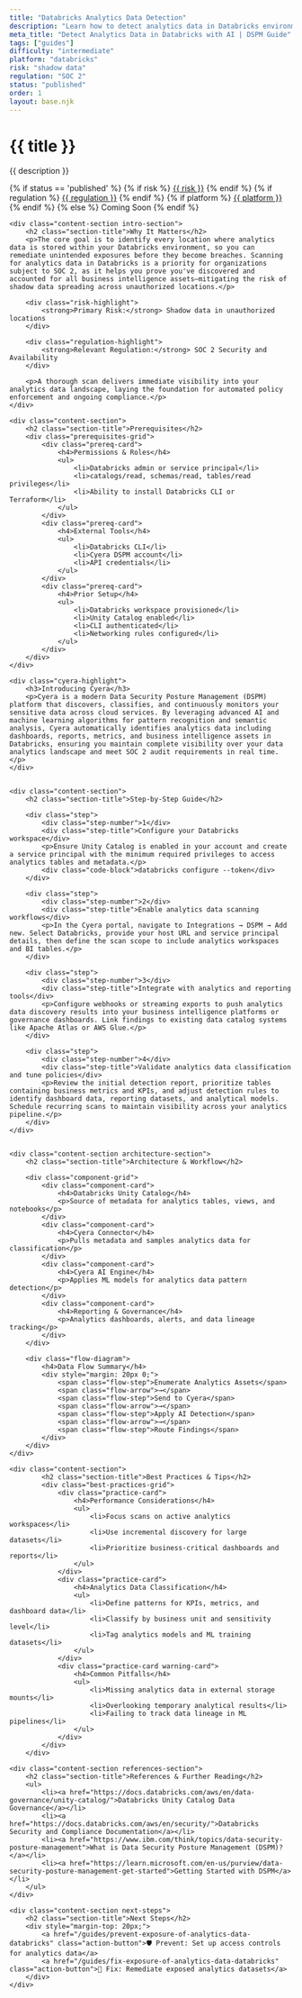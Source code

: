 ```yaml
---
title: "Databricks Analytics Data Detection"
description: "Learn how to detect analytics data in Databricks environments. Follow step-by-step guidance for SOC 2 compliance and data governance."
meta_title: "Detect Analytics Data in Databricks with AI | DSPM Guide"
tags: ["guides"]
difficulty: "intermediate"
platform: "databricks"
risk: "shadow data"
regulation: "SOC 2"
status: "published"
order: 1
layout: base.njk
---
```


<div class="container">
    <div class="header">
        <h1>{{ title }}</h1>
        <p>{{ description }}</p>
        <div class="guide-tags-container">
			<div class="guide-tags-wrapper">
		    {% if status == 'published' %}
		        {% if risk %}
		        <a href="/risk/{{ risk | downcase | replace: ' ', '-' }}/" class="guide-tag risk">{{ risk }}</a>
		        {% endif %}
		        {% if regulation %}
		        <a href="/regulation/{{ regulation | downcase | replace: ' ', '-' }}/" class="guide-tag regulation">{{ regulation }}</a>
		        {% endif %}
		        {% if platform %}
		        <a href="/platforms/{{ platform | downcase | replace: ' ', '-' }}/" class="guide-tag platform">{{ platform }}</a>
		        {% endif %}
		    {% else %}
		        <span class="guide-tag coming-soon">Coming Soon</span>
		    {% endif %}
		</div>
		</div>
    </div>

    <div class="content-section intro-section">
        <h2 class="section-title">Why It Matters</h2>
        <p>The core goal is to identify every location where analytics data is stored within your Databricks environment, so you can remediate unintended exposures before they become breaches. Scanning for analytics data in Databricks is a priority for organizations subject to SOC 2, as it helps you prove you've discovered and accounted for all business intelligence assets—mitigating the risk of shadow data spreading across unauthorized locations.</p>
        
        <div class="risk-highlight">
            <strong>Primary Risk:</strong> Shadow data in unauthorized locations
        </div>
        
        <div class="regulation-highlight">
            <strong>Relevant Regulation:</strong> SOC 2 Security and Availability
        </div>
        
        <p>A thorough scan delivers immediate visibility into your analytics data landscape, laying the foundation for automated policy enforcement and ongoing compliance.</p>
    </div>

    <div class="content-section">
        <h2 class="section-title">Prerequisites</h2>
        <div class="prerequisites-grid">
            <div class="prereq-card">
                <h4>Permissions & Roles</h4>
                <ul>
                    <li>Databricks admin or service principal</li>
                    <li>catalogs/read, schemas/read, tables/read privileges</li>
                    <li>Ability to install Databricks CLI or Terraform</li>
                </ul>
            </div>
            <div class="prereq-card">
                <h4>External Tools</h4>
                <ul>
                    <li>Databricks CLI</li>
                    <li>Cyera DSPM account</li>
                    <li>API credentials</li>
                </ul>
            </div>
            <div class="prereq-card">
                <h4>Prior Setup</h4>
                <ul>
                    <li>Databricks workspace provisioned</li>
                    <li>Unity Catalog enabled</li>
                    <li>CLI authenticated</li>
                    <li>Networking rules configured</li>
                </ul>
            </div>
        </div>
    </div>
	
    <div class="cyera-highlight">
        <h3>Introducing Cyera</h3>
        <p>Cyera is a modern Data Security Posture Management (DSPM) platform that discovers, classifies, and continuously monitors your sensitive data across cloud services. By leveraging advanced AI and machine learning algorithms for pattern recognition and semantic analysis, Cyera automatically identifies analytics data including dashboards, reports, metrics, and business intelligence assets in Databricks, ensuring you maintain complete visibility over your data analytics landscape and meet SOC 2 audit requirements in real time.</p>
    </div>
	

    <div class="content-section">
        <h2 class="section-title">Step-by-Step Guide</h2>
        
        <div class="step">
            <div class="step-number">1</div>
            <div class="step-title">Configure your Databricks workspace</div>
            <p>Ensure Unity Catalog is enabled in your account and create a service principal with the minimum required privileges to access analytics tables and metadata.</p>
            <div class="code-block">databricks configure --token</div>
        </div>

        <div class="step">
            <div class="step-number">2</div>
            <div class="step-title">Enable analytics data scanning workflows</div>
            <p>In the Cyera portal, navigate to Integrations → DSPM → Add new. Select Databricks, provide your host URL and service principal details, then define the scan scope to include analytics workspaces and BI tables.</p>
        </div>

        <div class="step">
            <div class="step-number">3</div>
            <div class="step-title">Integrate with analytics and reporting tools</div>
            <p>Configure webhooks or streaming exports to push analytics data discovery results into your business intelligence platforms or governance dashboards. Link findings to existing data catalog systems like Apache Atlas or AWS Glue.</p>
        </div>

        <div class="step">
            <div class="step-number">4</div>
            <div class="step-title">Validate analytics data classification and tune policies</div>
            <p>Review the initial detection report, prioritize tables containing business metrics and KPIs, and adjust detection rules to identify dashboard data, reporting datasets, and analytical models. Schedule recurring scans to maintain visibility across your analytics pipeline.</p>
        </div>
    </div>


    <div class="content-section architecture-section">
        <h2 class="section-title">Architecture & Workflow</h2>
        
        <div class="component-grid">
            <div class="component-card">
                <h4>Databricks Unity Catalog</h4>
                <p>Source of metadata for analytics tables, views, and notebooks</p>
            </div>
            <div class="component-card">
                <h4>Cyera Connector</h4>
                <p>Pulls metadata and samples analytics data for classification</p>
            </div>
            <div class="component-card">
                <h4>Cyera AI Engine</h4>
                <p>Applies ML models for analytics data pattern detection</p>
            </div>
            <div class="component-card">
                <h4>Reporting & Governance</h4>
                <p>Analytics dashboards, alerts, and data lineage tracking</p>
            </div>
        </div>

        <div class="flow-diagram">
            <h4>Data Flow Summary</h4>
            <div style="margin: 20px 0;">
                <span class="flow-step">Enumerate Analytics Assets</span>
                <span class="flow-arrow">→</span>
                <span class="flow-step">Send to Cyera</span>
                <span class="flow-arrow">→</span>
                <span class="flow-step">Apply AI Detection</span>
                <span class="flow-arrow">→</span>
                <span class="flow-step">Route Findings</span>
            </div>
        </div>
    </div>

	<div class="content-section">
	        <h2 class="section-title">Best Practices & Tips</h2>
	        <div class="best-practices-grid">
	            <div class="practice-card">
	                <h4>Performance Considerations</h4>
	                <ul>
	                    <li>Focus scans on active analytics workspaces</li>
	                    <li>Use incremental discovery for large datasets</li>
	                    <li>Prioritize business-critical dashboards and reports</li>
	                </ul>
	            </div>
	            <div class="practice-card">
	                <h4>Analytics Data Classification</h4>
	                <ul>
	                    <li>Define patterns for KPIs, metrics, and dashboard data</li>
	                    <li>Classify by business unit and sensitivity level</li>
	                    <li>Tag analytics models and ML training datasets</li>
	                </ul>
	            </div>
	            <div class="practice-card warning-card">
	                <h4>Common Pitfalls</h4>
	                <ul>
	                    <li>Missing analytics data in external storage mounts</li>
	                    <li>Overlooking temporary analytical results</li>
	                    <li>Failing to track data lineage in ML pipelines</li>
	                </ul>
	            </div>
	        </div>
	    </div>

    <div class="content-section references-section">
        <h2 class="section-title">References & Further Reading</h2>
        <ul>
            <li><a href="https://docs.databricks.com/aws/en/data-governance/unity-catalog/">Databricks Unity Catalog Data Governance</a></li>
            <li><a href="https://docs.databricks.com/aws/en/security/">Databricks Security and Compliance Documentation</a></li>
            <li><a href="https://www.ibm.com/think/topics/data-security-posture-management">What is Data Security Posture Management (DSPM)?</a></li>
            <li><a href="https://learn.microsoft.com/en-us/purview/data-security-posture-management-get-started">Getting Started with DSPM</a></li>
        </ul>
    </div>

    <div class="content-section next-steps">
        <h2 class="section-title">Next Steps</h2>
        <div style="margin-top: 20px;">
            <a href="/guides/prevent-exposure-of-analytics-data-databricks" class="action-button">🛡️ Prevent: Set up access controls for analytics data</a>
            <a href="/guides/fix-exposure-of-analytics-data-databricks" class="action-button">🔧 Fix: Remediate exposed analytics datasets</a>
        </div>
    </div>
</div>